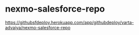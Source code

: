 # nexmo-salesforce-repo

https://githubsfdeploy.herokuapp.com/app/githubdeploy/varta-advaiya/nexmo-salesforce-repo
